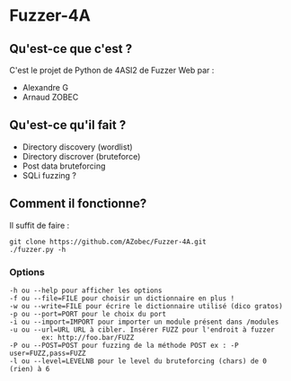 # Fuzzer-4A

## Qu'est-ce que c'est ?
C'est le projet de Python de 4ASI2 de Fuzzer Web par :

- Alexandre G
- Arnaud ZOBEC

## Qu'est-ce qu'il fait ?

- Directory discovery (wordlist)
- Directory discrover (bruteforce)
- Post data bruteforcing
- SQLi fuzzing ?

## Comment il fonctionne?

Il suffit de faire :
	
	git clone https://github.com/AZobec/Fuzzer-4A.git
	./fuzzer.py -h

### Options

	-h ou --help pour afficher les options
	-f ou --file=FILE pour choisir un dictionnaire en plus !
	-w ou --write=FILE pour écrire le dictionnaire utilisé (dico gratos)
	-p ou --port=PORT pour le choix du port
	-i ou --import=IMPORT pour importer un module présent dans /modules
	-u ou --url=URL URL à cibler. Insérer FUZZ pour l'endroit à fuzzer
			ex: http://foo.bar/FUZZ
	-P ou --POST=POST pour fuzzing de la méthode POST ex : -P user=FUZZ,pass=FUZZ
	-l ou --level=LEVELNB pour le level du bruteforcing (chars) de 0 (rien) à 6
